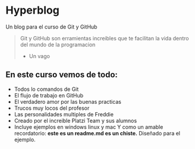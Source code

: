 # Hyperblog
Un blog para el curso de Git y GitHub
>Git y GitHub son erramientas increibles que te facilitan la vida dentro del mundo de la programacion
> - Un vago

## En este curso vemos de todo:
* Todos lo comandos de Git
* El flujo de trabajo en GitHub
* El verdadero amor por las buenas practicas
* Trucos muy locos del profesor
* Las personalidades multiples de Freddie
* Creado por el increible Platzi Team y sus alumnos
* Incluye ejemplos en windows linux y mac
Y como un amable recordatorio: **este es un readme.md es un chiste.**  Diseñado para el ejemplo.